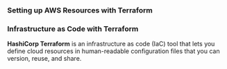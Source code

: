 ### Setting up AWS Resources with Terraform

### Infrastructure as Code with Terraform

**HashiCorp Terraform** is an infrastructure as code (IaC) tool that lets you define cloud resources in human-readable configuration files that you can version, reuse, and share.

